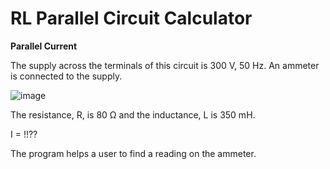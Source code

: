 # RL Parallel Circuit Calculator 

**Parallel Current**

The supply across the terminals of this circuit is 300 V, 50 Hz.
An ammeter is connected to the supply.

![image](https://user-images.githubusercontent.com/73076876/136864731-3d371d35-a565-471b-8f91-fceb48f86eec.png)

The resistance, R, is 80 Ω and the inductance, L is 350 mH.   

I = !!??

The program helps a user to find a reading on the ammeter.
